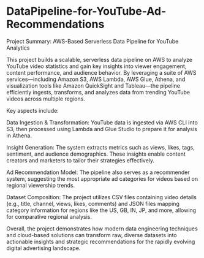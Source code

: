 # DataPipeline-for-YouTube-Ad-Recommendations

Project Summary: AWS-Based Serverless Data Pipeline for YouTube Analytics

This project builds a scalable, serverless data pipeline on AWS to analyze YouTube video statistics and gain key insights into viewer engagement, content performance, and audience behavior. By leveraging a suite of AWS services—including Amazon S3, AWS Lambda, AWS Glue, Athena, and visualization tools like Amazon QuickSight and Tableau—the pipeline efficiently ingests, transforms, and analyzes data from trending YouTube videos across multiple regions.

Key aspects include:

Data Ingestion & Transformation:
YouTube data is ingested via AWS CLI into S3, then processed using Lambda and Glue Studio to prepare it for analysis in Athena.

Insight Generation:
The system extracts metrics such as views, likes, tags, sentiment, and audience demographics. These insights enable content creators and marketers to tailor their strategies effectively.

Ad Recommendation Model:
The pipeline also serves as a recommender system, suggesting the most appropriate ad categories for videos based on regional viewership trends.

Dataset Composition:
The project utilizes CSV files containing video details (e.g., title, channel, views, likes, comments) and JSON files mapping category information for regions like the US, GB, IN, JP, and more, allowing for comparative regional analysis.

Overall, the project demonstrates how modern data engineering techniques and cloud-based solutions can transform raw, diverse datasets into actionable insights and strategic recommendations for the rapidly evolving digital advertising landscape.
